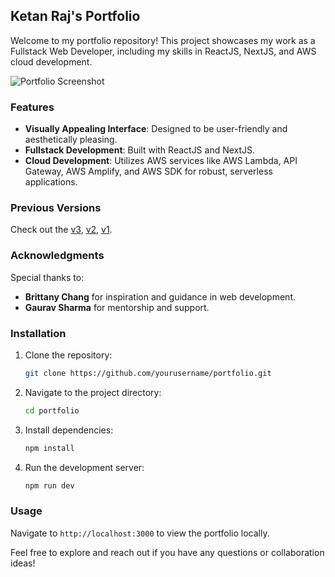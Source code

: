 ## Ketan Raj's Portfolio

Welcome to my portfolio repository! This project showcases my work as a Fullstack Web Developer, including my skills in ReactJS, NextJS, and AWS cloud development.

![Portfolio Screenshot](/me.png)

### Features

- **Visually Appealing Interface**: Designed to be user-friendly and aesthetically pleasing.
- **Fullstack Development**: Built with ReactJS and NextJS.
- **Cloud Development**: Utilizes AWS services like AWS Lambda, API Gateway, AWS Amplify, and AWS SDK for robust, serverless applications.

### Previous Versions

Check out the [v3](https://ketanraj.vercel.app/), [v2](https://ketan-raj-2-0.vercel.app/), [v1](https://raazketan.vercel.app/).

### Acknowledgments

Special thanks to:

- **Brittany Chang** for inspiration and guidance in web development.
- **Gaurav Sharma** for mentorship and support.

### Installation

1. Clone the repository:
   ```sh
   git clone https://github.com/yourusername/portfolio.git
   ```
2. Navigate to the project directory:
   ```sh
   cd portfolio
   ```
3. Install dependencies:
   ```sh
   npm install
   ```
4. Run the development server:
   ```sh
   npm run dev
   ```

### Usage

Navigate to `http://localhost:3000` to view the portfolio locally.

Feel free to explore and reach out if you have any questions or collaboration ideas!
